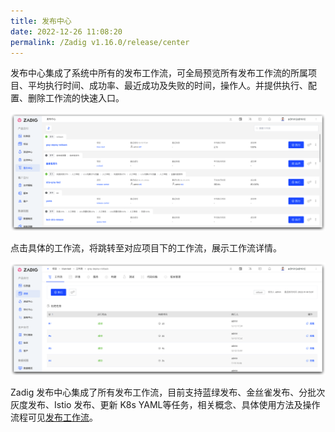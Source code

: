 ```yaml
---
title: 发布中心
date: 2022-12-26 11:08:20
permalink: /Zadig v1.16.0/release/center
---
```

<Badge text="企业版" />

发布中心集成了系统中所有的发布工作流，可全局预览所有发布工作流的所属项目、平均执行时间、成功率、最近成功及失败的时间，操作人。并提供执行、配置、删除工作流的快速入口。

![发布中心列表](./_images/release_list_01.png)

点击具体的工作流，将跳转至对应项目下的工作流，展示工作流详情。

![发布工作流](./_images/release_list_02.png)


Zadig 发布中心集成了所有发布工作流，目前支持蓝绿发布、金丝雀发布、分批次灰度发布、Istio 发布、更新 K8s YAML等任务，相关概念、具体使用方法及操作流程可见[发布工作流](/Zadig%20v1.16.0/project/release-workflow/)。
